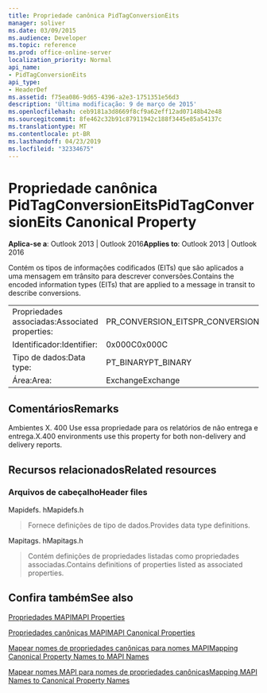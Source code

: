 ```yaml
---
title: Propriedade canônica PidTagConversionEits
manager: soliver
ms.date: 03/09/2015
ms.audience: Developer
ms.topic: reference
ms.prod: office-online-server
localization_priority: Normal
api_name:
- PidTagConversionEits
api_type:
- HeaderDef
ms.assetid: f75ea086-9d65-4396-a2e3-1751351e56d3
description: 'Última modificação: 9 de março de 2015'
ms.openlocfilehash: ceb9181a3d8669f8cf9a62eff12ad07148b42e48
ms.sourcegitcommit: 8fe462c32b91c87911942c188f3445e85a54137c
ms.translationtype: MT
ms.contentlocale: pt-BR
ms.lasthandoff: 04/23/2019
ms.locfileid: "32334675"
---
```

# <a name="pidtagconversioneits-canonical-property"></a><span data-ttu-id="fdacf-103">Propriedade canônica PidTagConversionEits</span><span class="sxs-lookup"><span data-stu-id="fdacf-103">PidTagConversionEits Canonical Property</span></span>

  
  
<span data-ttu-id="fdacf-104">**Aplica-se a**: Outlook 2013 | Outlook 2016</span><span class="sxs-lookup"><span data-stu-id="fdacf-104">**Applies to**: Outlook 2013 | Outlook 2016</span></span> 
  
<span data-ttu-id="fdacf-105">Contém os tipos de informações codificados (EITs) que são aplicados a uma mensagem em trânsito para descrever conversões.</span><span class="sxs-lookup"><span data-stu-id="fdacf-105">Contains the encoded information types (EITs) that are applied to a message in transit to describe conversions.</span></span>
  
|||
|:-----|:-----|
|<span data-ttu-id="fdacf-106">Propriedades associadas:</span><span class="sxs-lookup"><span data-stu-id="fdacf-106">Associated properties:</span></span>  <br/> |<span data-ttu-id="fdacf-107">PR_CONVERSION_EITS</span><span class="sxs-lookup"><span data-stu-id="fdacf-107">PR_CONVERSION_EITS</span></span>  <br/> |
|<span data-ttu-id="fdacf-108">Identificador:</span><span class="sxs-lookup"><span data-stu-id="fdacf-108">Identifier:</span></span>  <br/> |<span data-ttu-id="fdacf-109">0x000C</span><span class="sxs-lookup"><span data-stu-id="fdacf-109">0x000C</span></span>  <br/> |
|<span data-ttu-id="fdacf-110">Tipo de dados:</span><span class="sxs-lookup"><span data-stu-id="fdacf-110">Data type:</span></span>  <br/> |<span data-ttu-id="fdacf-111">PT_BINARY</span><span class="sxs-lookup"><span data-stu-id="fdacf-111">PT_BINARY</span></span>  <br/> |
|<span data-ttu-id="fdacf-112">Área:</span><span class="sxs-lookup"><span data-stu-id="fdacf-112">Area:</span></span>  <br/> |<span data-ttu-id="fdacf-113">Exchange</span><span class="sxs-lookup"><span data-stu-id="fdacf-113">Exchange</span></span>  <br/> |
   
## <a name="remarks"></a><span data-ttu-id="fdacf-114">Comentários</span><span class="sxs-lookup"><span data-stu-id="fdacf-114">Remarks</span></span>

<span data-ttu-id="fdacf-115">Ambientes X. 400 Use essa propriedade para os relatórios de não entrega e entrega.</span><span class="sxs-lookup"><span data-stu-id="fdacf-115">X.400 environments use this property for both non-delivery and delivery reports.</span></span>
  
## <a name="related-resources"></a><span data-ttu-id="fdacf-116">Recursos relacionados</span><span class="sxs-lookup"><span data-stu-id="fdacf-116">Related resources</span></span>

### <a name="header-files"></a><span data-ttu-id="fdacf-117">Arquivos de cabeçalho</span><span class="sxs-lookup"><span data-stu-id="fdacf-117">Header files</span></span>

<span data-ttu-id="fdacf-118">Mapidefs. h</span><span class="sxs-lookup"><span data-stu-id="fdacf-118">Mapidefs.h</span></span>
  
> <span data-ttu-id="fdacf-119">Fornece definições de tipo de dados.</span><span class="sxs-lookup"><span data-stu-id="fdacf-119">Provides data type definitions.</span></span>
    
<span data-ttu-id="fdacf-120">Mapitags. h</span><span class="sxs-lookup"><span data-stu-id="fdacf-120">Mapitags.h</span></span>
  
> <span data-ttu-id="fdacf-121">Contém definições de propriedades listadas como propriedades associadas.</span><span class="sxs-lookup"><span data-stu-id="fdacf-121">Contains definitions of properties listed as associated properties.</span></span>
    
## <a name="see-also"></a><span data-ttu-id="fdacf-122">Confira também</span><span class="sxs-lookup"><span data-stu-id="fdacf-122">See also</span></span>



[<span data-ttu-id="fdacf-123">Propriedades MAPI</span><span class="sxs-lookup"><span data-stu-id="fdacf-123">MAPI Properties</span></span>](mapi-properties.md)
  
[<span data-ttu-id="fdacf-124">Propriedades canônicas MAPI</span><span class="sxs-lookup"><span data-stu-id="fdacf-124">MAPI Canonical Properties</span></span>](mapi-canonical-properties.md)
  
[<span data-ttu-id="fdacf-125">Mapear nomes de propriedades canônicas para nomes MAPI</span><span class="sxs-lookup"><span data-stu-id="fdacf-125">Mapping Canonical Property Names to MAPI Names</span></span>](mapping-canonical-property-names-to-mapi-names.md)
  
[<span data-ttu-id="fdacf-126">Mapear nomes MAPI para nomes de propriedades canônicas</span><span class="sxs-lookup"><span data-stu-id="fdacf-126">Mapping MAPI Names to Canonical Property Names</span></span>](mapping-mapi-names-to-canonical-property-names.md)

